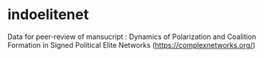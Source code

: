 # indoelitenet
Data for peer-review of mansucript : Dynamics of Polarization and Coalition Formation in Signed Political Elite Networks (https://complexnetworks.org/)
